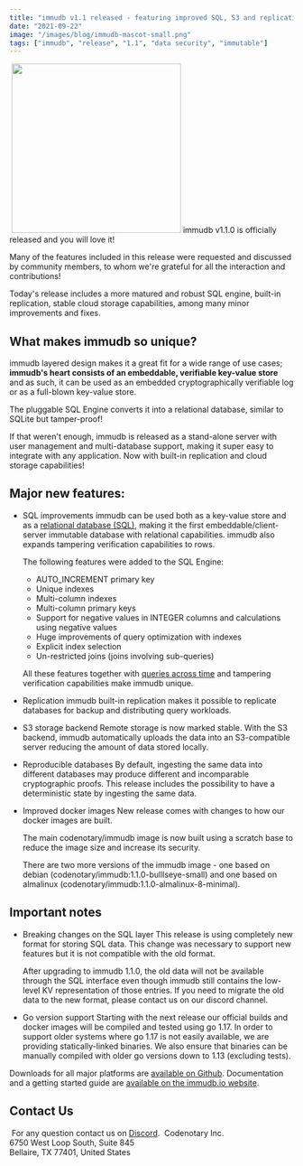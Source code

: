 ```yaml
---
title: "immudb v1.1 released - featuring improved SQL, S3 and replication"
date: "2021-09-22"
image: "/images/blog/immudb-mascot-small.png"
tags: ["immudb", "release", "1.1", "data security", "immutable"]
---
```

​
<img src="/images/blog/immudb-mascot-small.png" width="300"/>
​
immudb v1.1.0 is officially released and you will love it!

Many of the features included in this release were requested and discussed by community members, to whom we're grateful for all the interaction and contributions!

Today's release includes a more matured and robust SQL engine, built-in replication, stable cloud storage capabilities, among many minor improvements and fixes.
​
## What makes immudb so unique?

immudb layered design makes it a great fit for a wide range of use cases; **immudb's heart consists of an embeddable, verifiable key-value store** and as such, it can be used as an embedded cryptographically verifiable log or as a full-blown key-value store.

The pluggable SQL Engine converts it into a relational database, similar to SQLite but tamper-proof!

If that weren't enough, immudb is released as a stand-alone server with user management and multi-database support, making it super easy to integrate with any application. Now with built-in replication and cloud storage capabilities!

## Major new features:

* SQL improvements
  immudb can be used both as a key-value store and as a [relational database (SQL)](https://docs.immudb.io/1.0.0/quickstart.html#sql-operations-with-immuclient), making it the first embeddable/client-server immutable database with relational capabilities. immudb also expands tampering verification capabilities to rows.
  
  The following features were added to the SQL Engine:
    - AUTO_INCREMENT primary key
  	- Unique indexes
  	- Multi-column indexes
  	- Multi-column primary keys
  	- Support for negative values in INTEGER columns and calculations using negative values
	- Huge improvements of query optimization with indexes
  	- Explicit index selection
  	- Un-restricted joins (joins involving sub-queries)

  All these features together with [queries across time](https://docs.immudb.io/1.0.0/quickstart.html#time-travel) and tampering verification capabilities make immudb unique.

* Replication
  immudb built-in replication makes it possible to replicate databases for backup and distributing query workloads.

* S3 storage backend
  ​Remote storage is now marked stable. With the S3 backend, immudb 	automatically uploads the data into an S3-compatible server reducing the amount of data stored locally.

* Reproducible databases
  By default, ingesting the same data into different databases may produce different and incomparable cryptographic proofs. This release includes the possibility to have a deterministic state by ingesting the same data.

* Improved docker images
  New release comes with changes to how our docker images are built.
  
  The main codenotary/immudb image is now built using a scratch base to reduce the image size and increase its security.

  There are two more versions of the immudb image - one based on debian (codenotary/immudb:1.1.0-bulllseye-small) and one based on almalinux (codenotary/immudb:1.1.0-almalinux-8-minimal).

## Important notes

* Breaking changes on the SQL layer
  This release is using completely new format for storing SQL data. This change was necessary to support new features but it is not compatible with the old format.
  
  After upgrading to immudb 1.1.0, the old data will not be available through the SQL interface even though immudb still contains the low-level KV representation of those entries. If you need to migrate the old data to the new format, please contact us on our discord channel.

* Go version support
  Starting with the next release our official builds and docker images will be compiled and tested using go 1.17. In order to support older systems where go 1.17 is not easily available, we are providing statically-linked binaries. We also ensure that binaries can be manually compiled with older go versions down to 1.13 (excluding tests).


Downloads for all major platforms are [available on Github](https://github.com/codenotary/immudb/releases/tag/v1.1.0). Documentation and a getting started guide are [available on the immudb.io website](https://docs.immudb.io/master/).
​
## Contact Us
​
For any question contact us on [Discord](https://discord.com/invite/ThSJxNEHhZ).
​
Codenotary Inc.<br>
6750 West Loop South, Suite 845<br>
Bellaire, TX 77401, United States<br>
